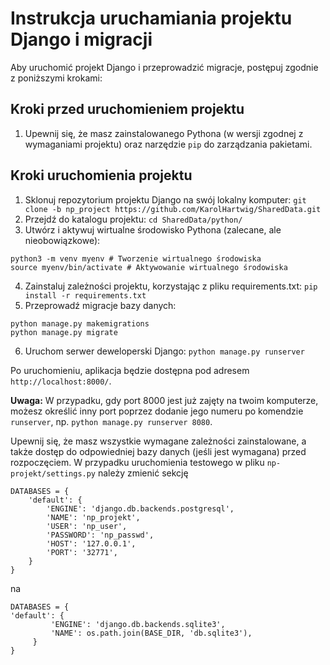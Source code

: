 # Instrukcja uruchamiania projektu Django i migracji

Aby uruchomić projekt Django i przeprowadzić migracje, postępuj zgodnie z poniższymi krokami:

## Kroki przed uruchomieniem projektu
1. Upewnij się, że masz zainstalowanego Pythona (w wersji zgodnej z wymaganiami projektu) oraz narzędzie `pip` do zarządzania pakietami.

## Kroki uruchomienia projektu
1. Sklonuj repozytorium projektu Django na swój lokalny komputer:
`git clone -b np_project https://github.com/KarolHartwig/SharedData.git`
3. Przejdź do katalogu projektu: 
`cd SharedData/python/`
3. Utwórz i aktywuj wirtualne środowisko Pythona (zalecane, ale nieobowiązkowe):
```
python3 -m venv myenv # Tworzenie wirtualnego środowiska
source myenv/bin/activate # Aktywowanie wirtualnego środowiska
```
4. Zainstaluj zależności projektu, korzystając z pliku requirements.txt: 
`pip install -r requirements.txt`
5. Przeprowadź migracje bazy danych:
```
python manage.py makemigrations
python manage.py migrate
```
6. Uruchom serwer deweloperski Django:
`python manage.py runserver`

Po uruchomieniu, aplikacja będzie dostępna pod adresem `http://localhost:8000/`.

**Uwaga:** W przypadku, gdy port 8000 jest już zajęty na twoim komputerze, możesz określić inny port poprzez dodanie jego numeru po komendzie `runserver`, np. `python manage.py runserver 8080`.

Upewnij się, że masz wszystkie wymagane zależności zainstalowane, a także dostęp do odpowiedniej bazy danych (jeśli jest wymagana) przed rozpoczęciem. W przypadku uruchomienia testowego w pliku `np-projekt/settings.py`
należy zmienić sekcję 
```
DATABASES = {
    'default': {
        'ENGINE': 'django.db.backends.postgresql',
        'NAME': 'np_projekt',
        'USER': 'np_user',
        'PASSWORD': 'np_passwd',
        'HOST': '127.0.0.1',
        'PORT': '32771',
    }
}
```
na 
```
DATABASES = {
'default': {
         'ENGINE': 'django.db.backends.sqlite3',
         'NAME': os.path.join(BASE_DIR, 'db.sqlite3'),
     }
}
```





